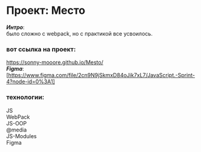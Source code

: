 # Проект: Место
___Интро___:<br/>
было сложно с webpack, но с практикой все усвоилось.
### вот ссылка на проект:

https://sonny-mooore.github.io/Mesto/
<br/>
___Figma___:<br/>
[https://www.figma.com/file/2cn9N9jSkmxD84oJik7xL7/JavaScript.-Sprint-4?node-id=0%3A1]
### технологии:
JS<br/>
WebPack<br/>
JS-OOP<br/>
@media<br/>
JS-Modules<br/>
Figma<br/>
